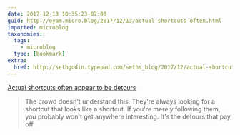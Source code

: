 ```yaml
---
date: 2017-12-13 10:35:23-07:00
guid: http://oyam.micro.blog/2017/12/13/actual-shortcuts-often.html
imported: microblog
taxonomies:
  tags:
    - microblog
  type: [bookmark]
extra:
  href: http://sethgodin.typepad.com/seths_blog/2017/12/actual-shortcuts-often-appear-to-be-detours.html
---
```

[Actual shortcuts often appear to be detours](http://sethgodin.typepad.com/seths_blog/2017/12/actual-shortcuts-often-appear-to-be-detours.html)

>The crowd doesn't understand this. They're always looking for a shortcut that looks like a shortcut.
>If you're merely following them, you probably won't get anywhere interesting. It's the detours that pay off.
